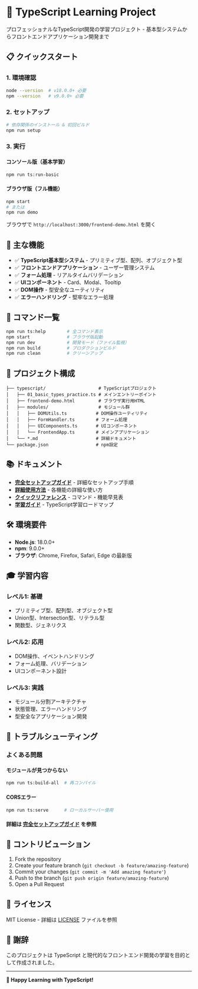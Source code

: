 # 🚀 TypeScript Learning Project

プロフェッショナルなTypeScript開発の学習プロジェクト - 基本型システムからフロントエンドアプリケーション開発まで

## 📋 クイックスタート

### 1. 環境確認
```bash
node --version  # v18.0.0+ 必要
npm --version   # v9.0.0+ 必要
```

### 2. セットアップ
```bash
# 依存関係のインストール & 初回ビルド
npm run setup
```

### 3. 実行

#### コンソール版（基本学習）
```bash
npm run ts:run-basic
```

#### ブラウザ版（フル機能）
```bash
npm start
# または
npm run demo
```
ブラウザで `http://localhost:3000/frontend-demo.html` を開く

## 🎯 主な機能

- ✅ **TypeScript基本型システム** - プリミティブ型、配列、オブジェクト型
- ✅ **フロントエンドアプリケーション** - ユーザー管理システム
- ✅ **フォーム処理** - リアルタイムバリデーション
- ✅ **UIコンポーネント** - Card、Modal、Tooltip
- ✅ **DOM操作** - 型安全なユーティリティ
- ✅ **エラーハンドリング** - 堅牢なエラー処理

## 📝 コマンド一覧

```bash
npm run ts:help        # 全コマンド表示
npm start              # ブラウザ版起動
npm run dev            # 開発モード（ファイル監視）
npm run build          # プロダクションビルド
npm run clean          # クリーンアップ
```

## 📁 プロジェクト構成

```
├── typescript/                    # TypeScriptプロジェクト
│   ├── 01_basic_types_practice.ts # メインエントリーポイント
│   ├── frontend-demo.html         # ブラウザ実行用HTML
│   ├── modules/                   # モジュール群
│   │   ├── DOMUtils.ts           # DOM操作ユーティリティ
│   │   ├── FormHandler.ts        # フォーム処理
│   │   ├── UIComponents.ts       # UIコンポーネント
│   │   └── FrontendApp.ts        # メインアプリケーション
│   └── *.md                      # 詳細ドキュメント
└── package.json                  # npm設定
```

## 📚 ドキュメント

- **[完全セットアップガイド](typescript/COMPLETE_SETUP_GUIDE.md)** - 詳細なセットアップ手順
- **[詳細使用方法](typescript/DETAILED_USAGE_GUIDE.md)** - 各機能の詳細な使い方
- **[クイックリファレンス](typescript/QUICK_REFERENCE.md)** - コマンド・機能早見表
- **[学習ガイド](typescript/TYPESCRIPT_PRACTICE_GUIDE.md)** - TypeScript学習ロードマップ

## 🛠️ 環境要件

- **Node.js**: 18.0.0+
- **npm**: 9.0.0+
- **ブラウザ**: Chrome, Firefox, Safari, Edge の最新版

## 🎓 学習内容

### レベル1: 基礎
- プリミティブ型、配列型、オブジェクト型
- Union型、Intersection型、リテラル型
- 関数型、ジェネリクス

### レベル2: 応用
- DOM操作、イベントハンドリング
- フォーム処理、バリデーション
- UIコンポーネント設計

### レベル3: 実践
- モジュール分割アーキテクチャ
- 状態管理、エラーハンドリング
- 型安全なアプリケーション開発

## 🚨 トラブルシューティング

### よくある問題

#### モジュールが見つからない
```bash
npm run ts:build-all  # 再コンパイル
```

#### CORSエラー
```bash
npm run ts:serve      # ローカルサーバー使用
```

#### 詳細は [完全セットアップガイド](typescript/COMPLETE_SETUP_GUIDE.md) を参照

## 🤝 コントリビューション

1. Fork the repository
2. Create your feature branch (`git checkout -b feature/amazing-feature`)
3. Commit your changes (`git commit -m 'Add amazing feature'`)
4. Push to the branch (`git push origin feature/amazing-feature`)
5. Open a Pull Request

## 📄 ライセンス

MIT License - 詳細は [LICENSE](LICENSE) ファイルを参照

## 🙏 謝辞

このプロジェクトは TypeScript と現代的なフロントエンド開発の学習を目的として作成されました。

---

**🚀 Happy Learning with TypeScript!**